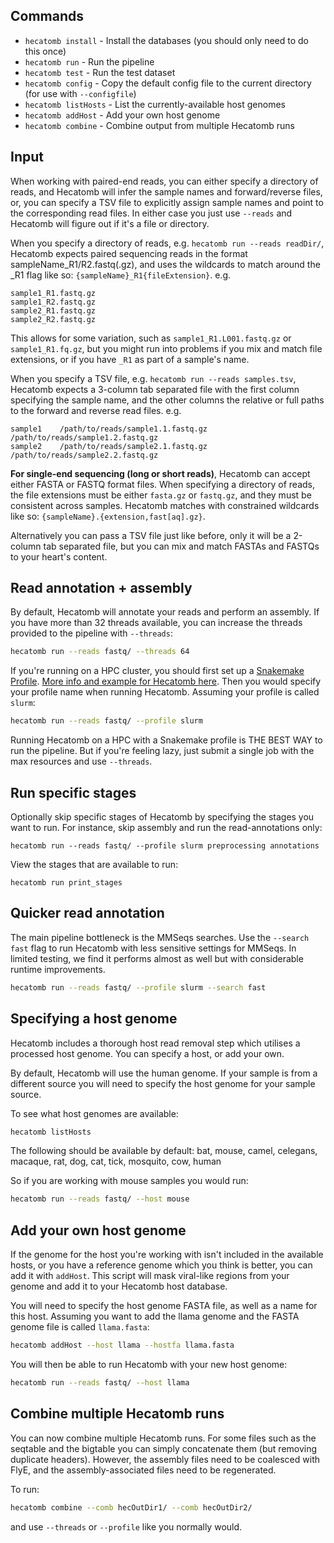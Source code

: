 ## Commands

* `hecatomb install` - Install the databases (you should only need to do this once)
* `hecatomb run` - Run the pipeline
* `hecatomb test` - Run the test dataset
* `hecatomb config` - Copy the default config file to the current directory (for use with `--configfile`)
* `hecatomb listHosts` - List the currently-available host genomes
* `hecatomb addHost` - Add your own host genome
* `hecatomb combine` - Combine output from multiple Hecatomb runs


## Input

When working with paired-end reads,
you can either specify a directory of reads, and Hecatomb will infer the sample names and forward/reverse files, or,
you can specify a TSV file to explicitly assign sample names and point to the corresponding read files.
In either case you just use `--reads` and Hecatomb will figure out if it's a file or directory.

When you specify a directory of reads, e.g. `hecatomb run --reads readDir/`, 
Hecatomb expects paired sequencing reads in the format sampleName_R1/R2.fastq(.gz), 
and uses the wildcards to match around the _R1 flag like so: `{sampleName}_R1{fileExtension}`. e.g. 

```text
sample1_R1.fastq.gz
sample1_R2.fastq.gz
sample2_R1.fastq.gz
sample2_R2.fastq.gz
```

This allows for some variation, such as `sample1_R1.L001.fastq.gz` or `sample1_R1.fq.gz`,
but you might run into problems if you mix and match file extensions, 
or if you have `_R1` as part of a sample's name.

When you specify a TSV file, e.g. `hecatomb run --reads samples.tsv`, 
Hecatomb expects a 3-column tab separated file with the first column specifying the sample name, 
and the other columns the relative or full paths to the forward and reverse read files. e.g.

```text
sample1    /path/to/reads/sample1.1.fastq.gz    /path/to/reads/sample1.2.fastq.gz
sample2    /path/to/reads/sample2.1.fastq.gz    /path/to/reads/sample2.2.fastq.gz
```

__For single-end sequencing (long or short reads)__, Hecatomb can accept either FASTA or FASTQ format files.
When specifying a directory of reads, the file extensions must be either `fasta.gz` or `fastq.gz`,
and they must be consistent across samples.
Hecatomb matches with constrained wildcards like so: `{sampleName}.{extension,fast[aq].gz}`.

Alternatively you can pass a TSV file just like before, only it will be a 2-column tab separated file,
but you can mix and match FASTAs and FASTQs to your heart's content.

## Read annotation + assembly

By default, Hecatomb will annotate your reads and perform an assembly.
If you have more than 32 threads available, you can increase the threads provided to the pipeline with `--threads`:

```bash
hecatomb run --reads fastq/ --threads 64
```

If you're running on a HPC cluster, you should first set up a 
[Snakemake Profile](https://snakemake.readthedocs.io/en/stable/executing/cli.html#profiles).
[More info and example for Hecatomb here](configuration.md#profiles-for-hpc-clusters).
Then you would specify your profile name when running Hecatomb.
Assuming your profile is called `slurm`:

```bash
hecatomb run --reads fastq/ --profile slurm
```

Running Hecatomb on a HPC with a Snakemake profile is THE BEST WAY to run the pipeline.
But if you're feeling lazy, just submit a single job with the max resources and use `--threads`.

## Run specific stages

Optionally skip specific stages of Hecatomb by specifying the stages you want to run.
For instance, skip assembly and run the read-annotations only:

```shell
hecatomb run --reads fastq/ --profile slurm preprocessing annotations
```

View the stages that are available to run:

```shell
hecatomb run print_stages
```

## Quicker read annotation

The main pipeline bottleneck is the MMSeqs searches.
Use the `--search fast` flag to run Hecatomb with less sensitive settings for MMSeqs.
In limited testing, we find it performs almost as well but with considerable runtime improvements.

```bash
hecatomb run --reads fastq/ --profile slurm --search fast
```

## Specifying a host genome

Hecatomb includes a thorough host read removal step which utilises a processed host genome.
You can specify a host, or add your own.

By default, Hecatomb will use the human genome.
If your sample is from a different source you will need to specify the host genome for your sample source.

To see what host genomes are available:

```bash
hecatomb listHosts
```

The following should be available by default: 
bat, mouse, camel, celegans, macaque, rat, dog, cat, tick, mosquito, cow, human

So if you are working with mouse samples you would run:

```bash
hecatomb run --reads fastq/ --host mouse
```

## Add your own host genome

If the genome for the host you're working with isn't included in the available hosts, or you have a reference genome
which you think is better, you can add it with `addHost`.
This script will mask viral-like regions from your genome and add it to your Hecatomb host database.

You will need to specify the host genome FASTA file, as well as a name for this host.
Assuming you want to add the llama genome and the FASTA genome file is called `llama.fasta`:

```bash
hecatomb addHost --host llama --hostfa llama.fasta
```

You will then be able to run Hecatomb with your new host genome:

```bash
hecatomb run --reads fastq/ --host llama
```

## Combine multiple Hecatomb runs

You can now combine multiple Hecatomb runs. 
For some files such as the seqtable and the bigtable you can simply concatenate them (but removing duplicate headers).
However, the assembly files need to be coalesced with FlyE, and the assembly-associated files need to be regenerated.

To run:

```bash
hecatomb combine --comb hecOutDir1/ --comb hecOutDir2/
```

and use `--threads` or `--profile` like you normally would.
